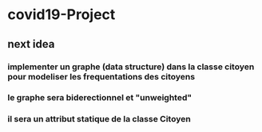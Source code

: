 # covid19-Project

## next idea

### implementer un graphe (data structure) dans la classe citoyen pour modeliser les frequentations des citoyens 
### le graphe sera biderectionnel et "unweighted" 
### il sera un attribut statique de la classe Citoyen
